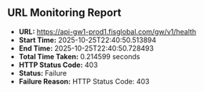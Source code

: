 ## URL Monitoring Report

- **URL:** https://api-gw1-prod1.fisglobal.com/gw/v1/health
- **Start Time:** 2025-10-25T22:40:50.513894
- **End Time:** 2025-10-25T22:40:50.728493
- **Total Time Taken:** 0.214599 seconds
- **HTTP Status Code:** 403
- **Status:** Failure
- **Failure Reason:** HTTP Status Code: 403

